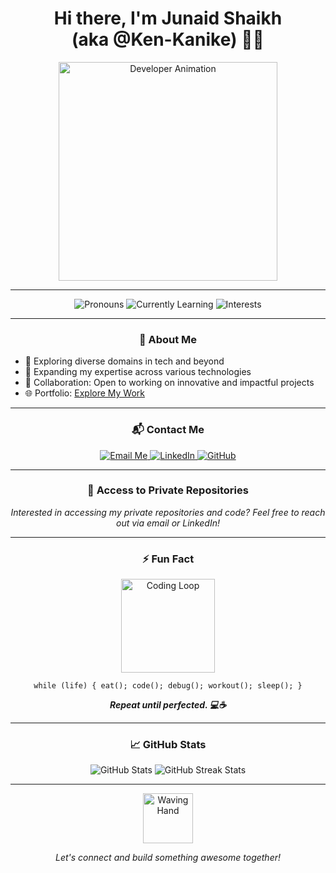 <h1 align="center">Hi there, I'm Junaid Shaikh <br> (aka @Ken-Kanike) 👨‍💻</h1>

<p align="center">
  <img src="https://github.com/Ken-Kanike/Ken-Kanike/blob/main/assets/developer.gif" width="350px" alt="Developer Animation">
</p>

---

<div align="center">
  <img src="https://img.shields.io/badge/Pronouns-He%2FHim-blue?style=for-the-badge&logo=handshake" alt="Pronouns"> 
  <img src="https://img.shields.io/badge/🌱%20Currently%20Learning-Expanding%20Skills-green?style=for-the-badge&logo=learning" alt="Currently Learning"> 
  <img src="https://img.shields.io/badge/👀%20Interests-Exploring%20Tech%20and%20Beyond-yellow?style=for-the-badge&logo=rocket" alt="Interests">
</div>

---

<h3 align="center">🚀 About Me</h3>

<ul>
  <li>👀 Exploring diverse domains in tech and beyond</li>
  <li>🌱 Expanding my expertise across various technologies</li>
  <li>💼 Collaboration: Open to working on innovative and impactful projects</li>
  <li>🌐 Portfolio: <a href="https://junaidshaikh-portfolio.netlify.app/">Explore My Work</a></li>
</ul>

---

<h3 align="center">📬 Contact Me</h3>

<p align="center">
  <a href="mailto:junaidshaikh.coding@gmail.com">
    <img src="https://img.shields.io/badge/Email-junaidshaikh.coding%40gmail.com-red?style=for-the-badge&logo=gmail" alt="Email Me">
  </a>
  <a href="https://www.linkedin.com/in/junaid-shaikh-b52918271/">
    <img src="https://img.shields.io/badge/LinkedIn-Connect%20with%20Me-blue?style=for-the-badge&logo=linkedin" alt="LinkedIn">
  </a>
  <a href="https://github.com/Ken-Kanike">
    <img src="https://img.shields.io/badge/GitHub-Follow%20Me-black?style=for-the-badge&logo=github" alt="GitHub">
  </a>
</p>

---

<h3 align="center">🔐 Access to Private Repositories</h3>

<p align="center">
  <i>Interested in accessing my private repositories and code? Feel free to reach out via email or LinkedIn!</i>
</p>

---

<h3 align="center">⚡ Fun Fact</h3>

<p align="center">
  <img src="https://github.com/Ken-Kanike/Ken-Kanike/blob/main/assets/coding_loop.gif" width="150px" alt="Coding Loop">
</p>

<p align="center">
  <code>while (life) { eat(); code(); debug(); workout(); sleep(); }</code>
</p>

<p align="center">
  <i><b>Repeat until perfected. 💻☕</b></i>
</p>

---

<h3 align="center">📈 GitHub Stats</h3>

<p align="center">
  <img src="https://github-readme-stats.vercel.app/api?username=Ken-Kanike&show_icons=true&theme=radical" alt="GitHub Stats">
  <img src="https://github-readme-streak-stats.herokuapp.com/?user=Ken-Kanike&theme=radical" alt="GitHub Streak Stats">
</p>

---

<p align="center">
  <img src="https://github.com/Ken-Kanike/Ken-Kanike/blob/main/assets/geek_waving.gif" width="80px" alt="Waving Hand">
</p>

<p align="center">
  <i>Let's connect and build something awesome together!</i>
</p>



<!--- Hi there, I'm Junaid Shaikh (aka @Ken-Kanike)

😄 Pronouns: He/Him  
👀 Interests: Exploring diverse domains in tech and beyond  
🌱 Currently Learning: Expanding my expertise across various technologies  
💼 Collaboration: Open to working on innovative and impactful projects  
🌐 Portfolio: [Explore My Work] ( )

🔐 Interested in accessing my private repositories and code? Feel free to reach out!

⚡ Fun Fact: `while( life) { eat(); code(); debug(); delete(); workout(); sleep(); }`
--->



<!---
Ken-Kanike/Ken-Kanike is a ✨ special ✨ repository because its `README.md` (this file) appears on your GitHub profile.
You can click the Preview link to take a look at your changes.
--->
